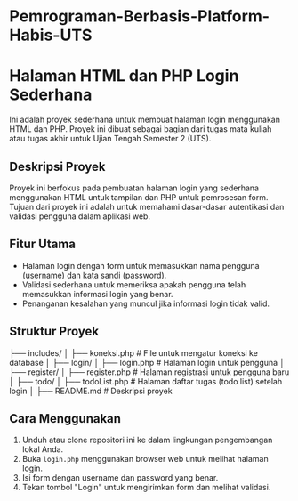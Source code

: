 ﻿# Pemrograman-Berbasis-Platform-Habis-UTS

# Halaman HTML dan PHP Login Sederhana

Ini adalah proyek sederhana untuk membuat halaman login menggunakan HTML dan PHP. Proyek ini dibuat sebagai bagian dari tugas mata kuliah atau tugas akhir untuk Ujian Tengah Semester 2 (UTS).

## Deskripsi Proyek

Proyek ini berfokus pada pembuatan halaman login yang sederhana menggunakan HTML untuk tampilan dan PHP untuk pemrosesan form. Tujuan dari proyek ini adalah untuk memahami dasar-dasar autentikasi dan validasi pengguna dalam aplikasi web.

## Fitur Utama

- Halaman login dengan form untuk memasukkan nama pengguna (username) dan kata sandi (password).
- Validasi sederhana untuk memeriksa apakah pengguna telah memasukkan informasi login yang benar.
- Penanganan kesalahan yang muncul jika informasi login tidak valid.

## Struktur Proyek

├── includes/
│   ├── koneksi.php        # File untuk mengatur koneksi ke database
│
├── login/
│   ├── login.php          # Halaman login untuk pengguna
│
├── register/
│   ├── register.php       # Halaman registrasi untuk pengguna baru
│
├── todo/
│   ├── todoList.php       # Halaman daftar tugas (todo list) setelah login
│
├── README.md              # Deskripsi proyek


## Cara Menggunakan

1. Unduh atau clone repositori ini ke dalam lingkungan pengembangan lokal Anda.
2. Buka `login.php` menggunakan browser web untuk melihat halaman login.
3. Isi form dengan username dan password yang benar.
4. Tekan tombol "Login" untuk mengirimkan form dan melihat validasi.
